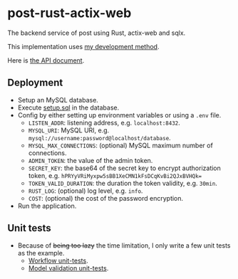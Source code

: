 # post-rust-actix-web

The backend service of post using Rust, actix-web and sqlx.

This implementation uses [my development method](../../mdm.md).

Here is [the API document](../../api-document).

## Deployment

* Setup an MySQL database.
* Execute [setup.sql](./db/setup.sql) in the database.
* Config by either setting up environment variables or using a `.env` file.
  * `LISTEN_ADDR`: listening address, e.g. `localhost:8432`.
  * `MYSQL_URI`: MySQL URI, e.g. `mysql://username:password@localhost/database`.
  * `MYSQL_MAX_CONNECTIONS`: (optional) MySQL maximum number of connections.
  * `ADMIN_TOKEN`: the value of the admin token.
  * `SECRET_KEY`: the base64 of the secret key to encrypt authorization token, e.g. `hPRYyVRiMyxpw5sBB1XeCMN1kFsDCqKvBi2QJxBVHQk=`
  * `TOKEN_VALID_DURATION`: the duration the token validity, e.g. `30min`.
  * `RUST_LOG`: (optional) log level, e.g. `info`.
  * `COST`: (optional) the cost of the password encryption.
* Run the application.

## Unit tests

* Because of ~~being too lazy~~ the time limitation, I only write a few unit tests as the example.
  * [Workflow unit-tests](src/delete_post/tests.rs).
  * [Model validation unit-tests](src/common/tests).
